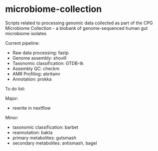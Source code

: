 # microbiome-collection

Scripts related to processing genomic data collected as part of the CPG Microbiome Collection - a biobank of genome-sequenced human gut microbiome isolates

Current pipeline:  
- Raw data processing: fastp  
- Genome assembly: shovill  
- Taxonomic classification: GTDB-tk  
- Assembly QC: checkm  
- AMR Profiling: abritamr  
- Annotation: prokka  

To do list:  

Major:
- rewrite in nextflow  

Minor:
- taxonomic classification: barbet  
- reannotation: bakta  
- primary metabolites: gutsmash  
- secondary metabolites: antismash, bagel  